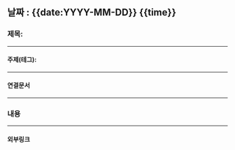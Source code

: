 ## 날짜 : {{date:YYYY-MM-DD}} {{time}}

### 제목:

----

#### 주제(테그):

----

#### 연결문서

----
### 내용

----
#### 외부링크

